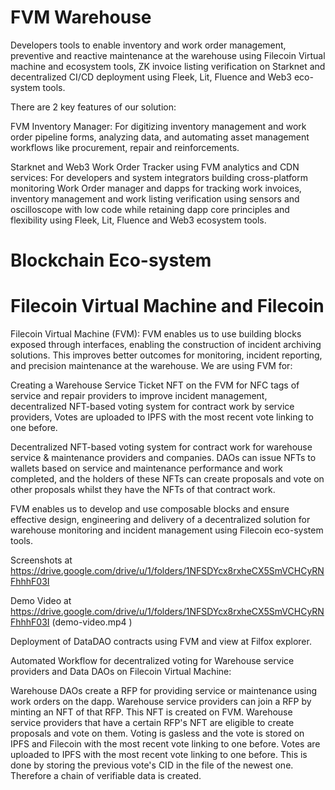 # FVM Warehouse

Developers tools to enable inventory and work order management,  preventive and reactive maintenance at the warehouse using Filecoin Virtual machine and ecosystem tools, ZK invoice listing verification on Starknet and decentralized CI/CD deployment using Fleek, Lit, Fluence and Web3 eco-system tools.

There are 2 key features of our solution:

FVM  Inventory Manager: For digitizing inventory management and work order pipeline forms, analyzing data, and automating asset management workflows like procurement, repair and reinforcements.

Starknet and Web3 Work Order Tracker using FVM analytics and CDN services: For developers and system integrators building cross-platform monitoring Work Order manager and dapps for tracking work invoices, inventory management and work listing verification using sensors and oscilloscope with low code while retaining dapp core principles and flexibility using Fleek, Lit, Fluence and Web3 ecosystem tools.

# Blockchain Eco-system

# Filecoin Virtual Machine and Filecoin

Filecoin Virtual Machine (FVM): FVM enables us to use building blocks exposed through interfaces, enabling the construction of incident archiving solutions. This improves better outcomes for monitoring, incident reporting, and precision maintenance at the warehouse. We are using FVM for:

Creating a Warehouse Service Ticket NFT on the FVM for NFC tags of service and repair providers to improve incident management, decentralized NFT-based voting system for contract work by service providers, Votes are uploaded to IPFS with the most recent vote linking to one before.

Decentralized NFT-based voting system for contract work for warehouse service & maintenance providers and companies. DAOs can issue NFTs to wallets based on service and maintenance performance and work completed, and the holders of these NFTs can create proposals and vote on other proposals whilst they have the NFTs of that contract work.

FVM enables us to develop and use composable blocks and ensure effective design, engineering and delivery of a decentralized solution for warehouse monitoring and incident management using Filecoin eco-system tools.

Screenshots at https://drive.google.com/drive/u/1/folders/1NFSDYcx8rxheCX5SmVCHCyRNFhhhF03I

Demo Video at https://drive.google.com/drive/u/1/folders/1NFSDYcx8rxheCX5SmVCHCyRNFhhhF03I (demo-video.mp4 )

Deployment of DataDAO contracts using FVM and view at Filfox explorer.  

Automated Workflow for decentralized voting for Warehouse service providers and Data  DAOs on Filecoin Virtual Machine:

Warehouse DAOs create a RFP for providing service or maintenance using work orders on the dapp.
Warehouse service providers can join a RFP by minting an NFT of that RFP. This NFT is created on FVM.
Warehouse service providers that have a certain RFP's NFT are eligible to create proposals and vote on them.
Voting is gasless and the vote is stored on IPFS and Filecoin with the most recent vote linking to one before.
Votes are uploaded to IPFS with the most recent vote linking to one before. This is done by storing the previous vote's CID in the file of the newest one. Therefore a chain of verifiable data is created. 
